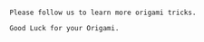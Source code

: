                                                                            Please follow us to learn more origami tricks.
                                                                                 Good Luck for your Origami.